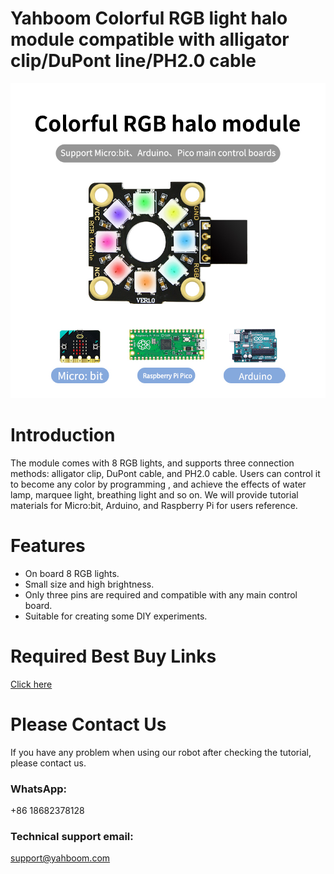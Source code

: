 # Yahboom Colorful RGB light halo module compatible with alligator clip/DuPont line/PH2.0 cable
![](https://github.com/YahboomTechnology/RGB-halo-module/blob/master/RGB-halo-module.jpg)
# Introduction
The module comes with 8 RGB lights, and supports three connection methods: alligator clip, DuPont cable, and PH2.0 cable. Users can control it to become any color by programming , and achieve the effects of water lamp, marquee light, breathing light and so on. We will provide tutorial materials for Micro:bit, Arduino, and Raspberry Pi for users reference.
# Features
* On board 8 RGB lights.
* Small size and high brightness.
* Only three pins are required and compatible with any main control board.
* Suitable for creating some DIY experiments.

# Required Best Buy Links
[Click here](https://category.yahboom.net/products/wsrgb)

# Please Contact Us
If you have any problem when using our robot after checking the tutorial, please contact us.

### WhatsApp:
+86 18682378128

### Technical support email: 
support@yahboom.com

